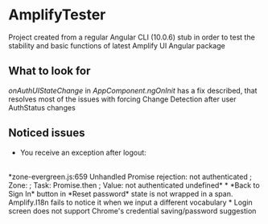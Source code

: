 # AmplifyTester

Project created from a regular Angular CLI (10.0.6) stub in order to test the stability and basic functions of latest Amplify UI Angular package

## What to look for

*onAuthUIStateChange* in *AppComponent.ngOnInit* has a fix described, that resolves most of the issues with forcing Change Detection after user AuthStatus changes

## Noticed issues
* You receive an exception after logout:
<br/>
    *zone-evergreen.js:659 Unhandled Promise rejection: not authenticated ; Zone: <root> ; Task: Promise.then ; Value: not authenticated undefined*
* *Back to Sign In* button in *Reset password* state is not wrapped in a span. Amplify.I18n fails to notice it when we input a different vocabulary
* Login screen does not support Chrome's credential saving/password suggestion
